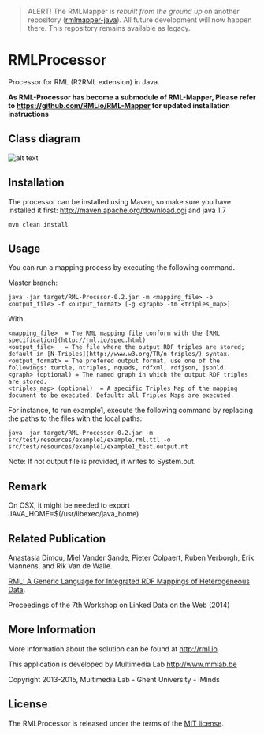> ALERT! The RMLMapper is _rebuilt from the ground up_ on another repository ([rmlmapper-java](https://github.com/RMLio/rmlmapper-java)).
All future development will now happen there. This repository remains available as legacy.

RMLProcessor
============

Processor for RML (R2RML extension) in Java.

**As RML-Processor has become a submodule of RML-Mapper, Please refer to https://github.com/RMLio/RML-Mapper for updated installation instructions**

Class diagram
-------------
![alt text](https://raw.github.com/mmlab/RMLProcessor/master/docs/class-diagram.jpg)

Installation
------------

The processor can be installed using Maven, so make sure you have installed it first: http://maven.apache.org/download.cgi and java 1.7

    mvn clean install

Usage
-----
You can run a mapping process by executing the following command.

Master branch:    
    
    java -jar target/RML-Procssor-0.2.jar -m <mapping_file> -o <output_file> -f <output_format> [-g <graph> -tm <triples_map>]

With 
    
    <mapping_file>  = The RML mapping file conform with the [RML specification](http://rml.io/spec.html)
    <output_file>   = The file where the output RDF triples are stored; default in [N-Triples](http://www.w3.org/TR/n-triples/) syntax.
    <output_format> = The prefered output format, use one of the followings: turtle, ntriples, nquads, rdfxml, rdfjson, jsonld.
    <graph> (optional) = The named graph in which the output RDF triples are stored.
    <triples_map> (optional)  = A specific Triples Map of the mapping document to be executed. Default: all Triples Maps are executed.
        
For instance, to run example1, execute the following command by replacing the paths to the files with the local paths:

    java -jar target/RML-Processor-0.2.jar -m src/test/resources/example1/example.rml.ttl -o src/test/resources/example1/example1_test.output.nt

Note: If not output file is provided, it writes to System.out.

Remark
-----

On OSX, it might be needed to export JAVA_HOME=$(/usr/libexec/java_home)

Related Publication
-------------------
Anastasia Dimou, Miel Vander Sande, Pieter Colpaert, Ruben Verborgh, Erik Mannens, and Rik Van de Walle.

[RML: A Generic Language for Integrated RDF Mappings of Heterogeneous Data](http://ruben.verborgh.org/publications/dimou_ldow_2014/).

Proceedings of the 7th Workshop on Linked Data on the Web (2014)


More Information
----------------

More information about the solution can be found at http://rml.io

This application is developed by Multimedia Lab http://www.mmlab.be

Copyright 2013-2015, Multimedia Lab - Ghent University - iMinds

License
-------

The RMLProcessor is released under the terms of the [MIT license](http://opensource.org/licenses/mit-license.html).
